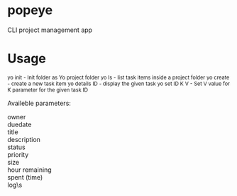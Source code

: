 # popeye

CLI project management app

# Usage

<sub>
yo init       - Init folder as Yo project folder
yo ls         - list task items inside a project folder
yo create     - create a new task item
yo details ID - display the given task
yo set ID K V - Set V value for K parameter for the given task ID
</sub>

Availeble parameters:

  owner\
  duedate\
  title\
  description\
  status\
  priority\
  size\
  hour remaining\
  spent (time)\
  log\s